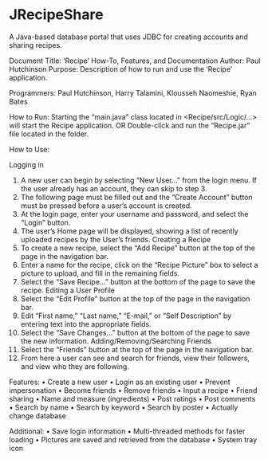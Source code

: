 JRecipeShare
============

A Java-based database portal that uses JDBC for creating accounts and sharing recipes.

Document Title: ‘Recipe’ How-To, Features, and Documentation
Author: Paul Hutchinson
Purpose: Description of how to run and use the ‘Recipe’ application.


Programmers:
Paul Hutchinson, Harry Talamini, Klousseh Naomeshie, Ryan Bates

How to Run:
Starting the “main.java” class located in <Recipe/src/Logic/…> will start the Recipe application.
OR
Double-click and run the “Recipe.jar” file located in the <Recipe> folder.

How to Use:

Logging in
1.	A new user can begin by selecting “New User…” from the login menu.  If the user already has an account, they can skip to step 3.
2.	The following page must be filled out and the “Create Account” button must be pressed before a user’s account is created.
3.	At the login page, enter your username and password, and select the “Login” button.
4.	The user’s Home page will be displayed, showing a list of recently uploaded recipes by the User’s friends.
Creating a Recipe
1.	To create a new recipe, select the “Add Recipe” button at the top of the page in the navigation bar.
2.	Enter a name for the recipe, click on the “Recipe Picture” box to select a picture to upload, and fill in the remaining fields.
3.	Select the “Save Recipe…” button at the bottom of the page to save the recipe.
Editing a User Profile
1.	 Select the “Edit Profile” button at the top of the page in the navigation bar.
2.	Edit “First name,” “Last name,” “E-mail,” or “Self Description” by entering text into the appropriate fields.
3.	Select the “Save Changes…” button at the bottom of the page to save the new information.
Adding/Removing/Searching Friends
1.	Select the “Friends” button at the top of the page in the navigation bar.
2.	From here a user can see and search for friends, view their followers, and view who they are following.


Features:
•	Create a new user
•	Login as an existing user
•	Prevent impersonation
•	Become friends
•	Remove friends
•	Input a recipe
•	Friend sharing
•	Name and measure (ingredients)
•	Post ratings
•	Post comments
•	Search by name
•	Search by keyword
•	Search by poster
•	Actually change database

Additional:
•	Save login information
•	Multi-threaded methods for faster loading
•	Pictures are saved and retrieved from the database
•	System tray icon


